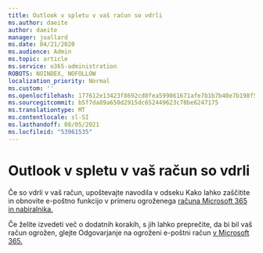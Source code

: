 ```yaml
---
title: Outlook v spletu v vaš račun so vdrli
ms.author: daeite
author: daeite
manager: joallard
ms.date: 04/21/2020
ms.audience: Admin
ms.topic: article
ms.service: o365-administration
ROBOTS: NOINDEX, NOFOLLOW
localization_priority: Normal
ms.custom: ''
ms.openlocfilehash: 177612e13423f8692cd8fea599861671afe7b1b7b40e7b198f5bef536d51c75c
ms.sourcegitcommit: b5f7da89a650d2915dc652449623c78be6247175
ms.translationtype: MT
ms.contentlocale: sl-SI
ms.lasthandoff: 08/05/2021
ms.locfileid: "53961535"
---
```

# <a name="outlook-on-the-web-account-hacked"></a>Outlook v spletu v vaš račun so vdrli

Če so vdrli v vaš račun, upoštevajte navodila v odseku Kako lahko zaščitite in obnovite e-poštno funkcijo v primeru ogroženega [računa Microsoft 365 in nabiralnika.](https://docs.microsoft.com/microsoft-365/security/office-365-security/responding-to-a-compromised-email-account)

Če želite izvedeti več o dodatnih korakih, s jih lahko preprečite, da bi bil vaš račun ogrožen, glejte Odgovarjanje na ogroženi e-poštni račun [v Microsoft 365.](https://docs.microsoft.com/microsoft-365/security/office-365-security/responding-to-a-compromised-email-account)